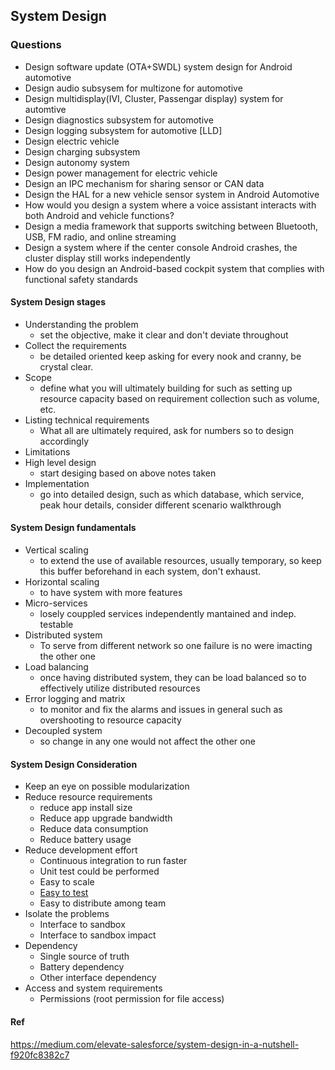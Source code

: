 ## System Design

### Questions
* Design software update (OTA+SWDL) system design for Android automotive
* Design audio subsysem for multizone for automotive
* Design multidisplay(IVI, Cluster, Passengar display) system for automtive
* Design diagnostics subsystem for automotive
* Design logging subsystem for automotive [LLD]
* Design electric vehicle
* Design charging subsystem
* Design autonomy system
* Design power management for electric vehicle
* Design an IPC mechanism for sharing sensor or CAN data
* Design the HAL for a new vehicle sensor system in Android Automotive
* How would you design a system where a voice assistant interacts with both Android and vehicle functions?
* Design a media framework that supports switching between Bluetooth, USB, FM radio, and online streaming
* Design a system where if the center console Android crashes, the cluster display still works independently
* How do you design an Android-based cockpit system that complies with functional safety standards
    
#### System Design stages
* Understanding the problem
  * set the objective, make it clear and don't deviate throughout
* Collect the requirements
  * be detailed oriented keep asking for every nook and cranny, be crystal clear.
* Scope
  * define what you will ultimately building for such as setting up resource capacity based on requirement collection
    such as volume, etc.
* Listing technical requirements
  * What all are ultimately required, ask for numbers so to design accordingly
* Limitations
* High level design
  * start desiging based on above notes taken
* Implementation
  * go into detailed design, such as which database, which service, peak hour details, consider different scenario walkthrough

#### System Design fundamentals
* Vertical scaling
  * to extend the use of available resources, usually temporary, so keep this buffer beforehand in each system, don't exhaust.
* Horizontal scaling
  * to have system with more features
* Micro-services
  * losely couppled services independently mantained and indep. testable
* Distributed system
  * To serve from different network so one failure is no were imacting the other one
* Load balancing
  * once having distributed system, they can be load balanced so to effectively utilize distributed resources
* Error logging and matrix
  * to monitor and fix the alarms and issues in general such as overshooting to resource capacity
* Decoupled system
  * so change in any one would not affect the other one 
   
#### System Design Consideration
* Keep an eye on possible modularization
* Reduce resource requirements
  * reduce app install size
  * Reduce app upgrade bandwidth
  * Reduce data consumption
  * Reduce battery usage
* Reduce development effort
  * Continuous integration to run faster
  * Unit test could be performed
  * Easy to scale
  * [Easy to test](https://www.youtube.com/watch?v=PZBg5DIzNww?start=80)
  * Easy to distribute among team
* Isolate the problems
  * Interface to sandbox
  * Interface to sandbox impact
* Dependency
  * Single source of truth
  * Battery dependency
  * Other interface dependency
* Access and system requirements
  * Permissions (root permission for file access)

#### Ref    
https://medium.com/elevate-salesforce/system-design-in-a-nutshell-f920fc8382c7
